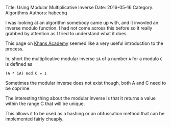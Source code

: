 Title: Using Modular Multiplicative Inverse
Date: 2016-05-16
Category: Algorithms
Authors: habeebq

I was looking at an algorithm somebody came up with, and it invovled an inverse modulo function. I had not come across this before so it really grabbed by attention as I tried to understand what it does.

This page on [Khans Academy](https://www.khanacademy.org/computing/computer-science/cryptography/modarithmetic/a/modular-inverses) seemed like a very useful introduction to the process.

In, short the multiplicative modular inverse `iA` of a number `A` for a modulo `C` is defined as

    (A * iA) mod C = 1

Sometimes the modular inverse does not exist though, both A and C need to be coprime.

The interesting thing about the modular inverse is that it returns a value within the range C that will be unique.

This allows it to be used as a hashing or an obfuscation method that can be implemented fairly cheaply.
